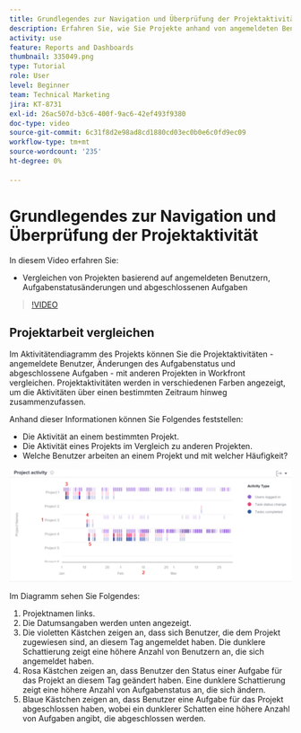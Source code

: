 ```yaml
---
title: Grundlegendes zur Navigation und Überprüfung der Projektaktivität
description: Erfahren Sie, wie Sie Projekte anhand von angemeldeten Benutzern, Änderungen des Aufgabenstatus und abgeschlossenen Aufgaben vergleichen. [!UICONTROL Verbesserte Analytics].
activity: use
feature: Reports and Dashboards
thumbnail: 335049.png
type: Tutorial
role: User
level: Beginner
team: Technical Marketing
jira: KT-8731
exl-id: 26ac507d-b3c6-400f-9ac6-42ef493f9380
doc-type: video
source-git-commit: 6c31f8d2e98ad8cd1880cd03ec0b0e6c0fd9ec09
workflow-type: tm+mt
source-wordcount: '235'
ht-degree: 0%

---
```


# Grundlegendes zur Navigation und Überprüfung der Projektaktivität

In diesem Video erfahren Sie:

* Vergleichen von Projekten basierend auf angemeldeten Benutzern, Aufgabenstatusänderungen und abgeschlossenen Aufgaben

>[!VIDEO](https://video.tv.adobe.com/v/335049/?quality=12&learn=on)

## Projektarbeit vergleichen

Im Aktivitätendiagramm des Projekts können Sie die Projektaktivitäten - angemeldete Benutzer, Änderungen des Aufgabenstatus und abgeschlossene Aufgaben - mit anderen Projekten in Workfront vergleichen. Projektaktivitäten werden in verschiedenen Farben angezeigt, um die Aktivitäten über einen bestimmten Zeitraum hinweg zusammenzufassen.

Anhand dieser Informationen können Sie Folgendes feststellen:

* Die Aktivität an einem bestimmten Projekt.
* Die Aktivität eines Projekts im Vergleich zu anderen Projekten.
* Welche Benutzer arbeiten an einem Projekt und mit welcher Häufigkeit?

![Ein Bild, das die Projektaktivität mit Zahlen zu Bereichen anzeigt, die in den folgenden Aufzählungszeichen beschrieben werden](assets/section-2-5.png)

Im Diagramm sehen Sie Folgendes:

1. Projektnamen links.
1. Die Datumsangaben werden unten angezeigt.
1. Die violetten Kästchen zeigen an, dass sich Benutzer, die dem Projekt zugewiesen sind, an diesem Tag angemeldet haben. Die dunklere Schattierung zeigt eine höhere Anzahl von Benutzern an, die sich angemeldet haben.
1. Rosa Kästchen zeigen an, dass Benutzer den Status einer Aufgabe für das Projekt an diesem Tag geändert haben. Eine dunklere Schattierung zeigt eine höhere Anzahl von Aufgabenstatus an, die sich ändern.
1. Blaue Kästchen zeigen an, dass Benutzer eine Aufgabe für das Projekt abgeschlossen haben, wobei ein dunklerer Schatten eine höhere Anzahl von Aufgaben angibt, die abgeschlossen werden.
